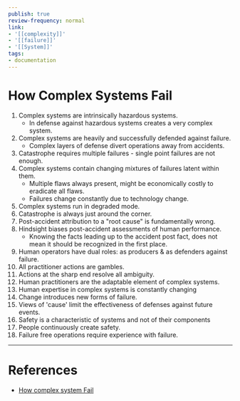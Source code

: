```yaml
---
publish: true
review-frequency: normal
link:
- '[[complexity]]'
- '[[failure]]'
- '[[System]]'
tags:
- documentation
---
```


# How Complex Systems Fail
1. Complex systems are intrinsically hazardous systems.
    - In defense against hazardous systems creates a very complex system.
2. Complex systems are heavily and successfully defended against failure.
    - Complex layers of defense divert operations away from accidents.
3. Catastrophe requires multiple failures - single point failures are not enough.
4. Complex systems contain changing mixtures of failures latent within them.
    - Multiple flaws always present, might be economically costly to eradicate all flaws.
    - Failures change constantly due to technology change.
5. Complex systems run in degraded mode.
6. Catastrophe is always just around the corner.
7. Post-accident attribution to a "root cause" is fundamentally wrong.
8. Hindsight biases post-accident assessments of human performance.
    - Knowing the facts leading up to the accident post fact, does not mean it should be recognized in the first place.
9. Human operators have dual roles: as producers & as defenders against failure.
10. All practitioner actions are gambles.
11. Actions at the sharp end resolve all ambiguity.
12. Human practitioners are the adaptable element of complex systems.
13. Human expertise in complex systems is constantly changing
14. Change introduces new forms of failure.
15. Views of 'cause' limit the effectiveness of defenses against future events.
16. Safety is a characteristic of systems and not of their components
17. People continuously create safety.
18. Failure free operations require experience with failure.

---
# References
- [How complex system Fail](https://how.complexsystems.fail/)